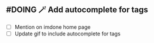 ## #DOING :magic_wand: Add autocomplete for tags

- [ ] Mention on imdone home page
- [ ] Update gif to include autocomplete for tags

<!--
#imdone-1.50.0
created:2024-11-18T13:44:45-05:00
order:0
-->


